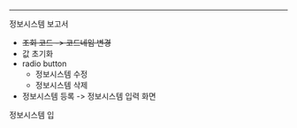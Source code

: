
****
정보시스템 보고서
- ~~조회 코드 -> 코드네임 변경~~
- 값 초기화
- radio button
	- 정보시스템 수정
	- 정보시스템 삭제
- 정보시스템 등록 -> 정보시스템 입력 화면

정보시스템 입